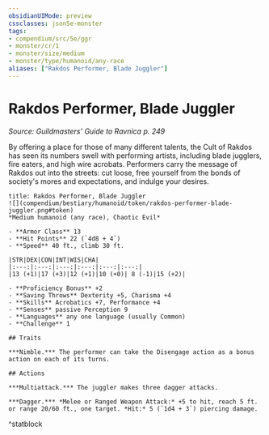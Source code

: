 ```yaml
---
obsidianUIMode: preview
cssclasses: json5e-monster
tags:
- compendium/src/5e/ggr
- monster/cr/1
- monster/size/medium
- monster/type/humanoid/any-race
aliases: ["Rakdos Performer, Blade Juggler"]
---
```

# Rakdos Performer, Blade Juggler
*Source: Guildmasters' Guide to Ravnica p. 249*  

By offering a place for those of many different talents, the Cult of Rakdos has seen its numbers swell with performing artists, including blade jugglers, fire eaters, and high wire acrobats. Performers carry the message of Rakdos out into the streets: cut loose, free yourself from the bonds of society's mores and expectations, and indulge your desires.

```ad-statblock
title: Rakdos Performer, Blade Juggler
![](compendium/bestiary/humanoid/token/rakdos-performer-blade-juggler.png#token)
*Medium humanoid (any race), Chaotic Evil*

- **Armor Class** 13 
- **Hit Points** 22 (`4d8 + 4`)
- **Speed** 40 ft., climb 30 ft.

|STR|DEX|CON|INT|WIS|CHA|
|:---:|:---:|:---:|:---:|:---:|:---:|
|13 (+1)|17 (+3)|12 (+1)|10 (+0)| 8 (-1)|15 (+2)|

- **Proficiency Bonus** +2
- **Saving Throws** Dexterity +5, Charisma +4
- **Skills** Acrobatics +7, Performance +4
- **Senses** passive Perception 9
- **Languages** any one language (usually Common)
- **Challenge** 1

## Traits

***Nimble.*** The performer can take the Disengage action as a bonus action on each of its turns.

## Actions

***Multiattack.*** The juggler makes three dagger attacks.

***Dagger.*** *Melee or Ranged Weapon Attack:* +5 to hit, reach 5 ft. or range 20/60 ft., one target. *Hit:* 5 (`1d4 + 3`) piercing damage.
```
^statblock